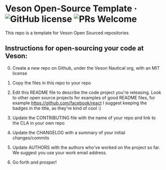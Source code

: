 # Veson Open-Source Template &middot; ![GitHub license](https://img.shields.io/badge/license-MIT-blue.svg) ![PRs Welcome](https://img.shields.io/badge/PRs-welcome-brightgreen.svg)

This repo is a template for Veson Open Sourced repositories

Instructions for open-sourcing your code at Veson:
--------------------------------------------------

0. Create a new repo on Github, under the Veson Nautical org, with an MIT license

1. Copy the files in this repo to your repo

2. Edit this README file to describe the code project you're releasing. Look to other open
source projects for examples of good README files, for example https://github.com/facebook/react
I suggest keeping the badges in the title, as they're kind of cool :)

3. Update the CONTRIBUTING file with the name of your repo and link to the CLA in your own repo

4. Update the CHANGELOG with a summary of your initial changes/commits

5. Update AUTHORS with the authors who've worked on the project so far. We suggest you use your work email address.

6. Go forth and prosper!



